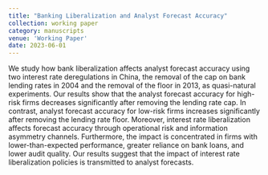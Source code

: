 ```yaml
---
title: "Banking Liberalization and Analyst Forecast Accuracy"
collection: working paper
category: manuscripts
venue: 'Working Paper'
date: 2023-06-01
---
```


We study how bank liberalization affects analyst forecast accuracy using two interest rate deregulations in China, the removal of the cap on bank lending rates in 2004 and the removal of the floor in 2013, as quasi-natural experiments. Our results show that the analyst forecast accuracy for high-risk firms decreases significantly after removing the lending rate cap. In contrast, analyst forecast accuracy for low-risk firms increases significantly after removing the lending rate floor. Moreover, interest rate liberalization affects forecast accuracy through operational risk and information asymmetry channels. Furthermore, the impact is concentrated in firms with lower-than-expected performance, greater reliance on bank loans, and lower audit quality. Our results suggest that the impact of interest rate liberalization policies is transmitted to analyst forecasts.
